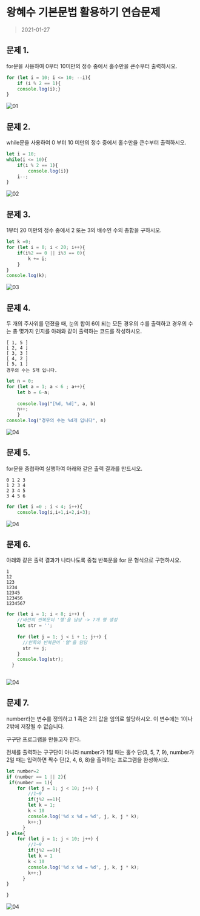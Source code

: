 # 왕혜수 기본문법 활용하기 연습문제

> 2021-01-27


## 문제 1.
for문을 사용하여 0부터 10미만의 정수 중에서 홀수만을 큰수부터 출력하시오.

```javascript
for (let i = 10; i <= 10; --i){
    if (i % 2 == 1){
    console.log(i);}
}
```
![01](01.png)
## 문제 2.
while문을 사용하여 0 부터 10 미만의 정수 중에서 홀수만을 큰수부터 출력하시오.

```javascript
let i = 10;
while(i <= 10){
    if(i % 2 == 1){
        console.log(i)}
    i--;
}
```
![02](02.png)
## 문제 3.
1부터 20 미만의 정수 중에서 2 또는 3의 배수인 수의 총합을 구하시오.

```javascript
let k =0;
for (let i = 0; i < 20; i++){
    if(i%2 == 0 || i%3 == 0){
        k += i;  
    }
}
console.log(k);
```
![03](013png)
## 문제 4.

두 개의 주사위를 던졌을 때, 눈의 합이 6이 되는 모든 경우의 수를 출력하고 경우의 수는 총 몇가지 인지를 아래와 같이 출력하는 코드를 작성하시오.

```
[ 1, 5 ]
[ 2, 4 ]
[ 3, 3 ]
[ 4, 2 ]
[ 5, 1 ]
경우의 수는 5개 입니다.
```

```javascript
let n = 0;
for (let a = 1; a < 6 ; a++){
    let b = 6-a;
    
    console.log("[%d, %d]", a, b)
    n++;
    }
console.log("경우의 수는 %d개 입니다", n)
```

![04](04.png)
## 문제 5.

for문을 중첩하여 실행하여 아래와 같은 출력 결과를 만드시오.

```
0 1 2 3 
1 2 3 4 
2 3 4 5 
3 4 5 6 
```
```javascript
for (let i =0 ; i < 4; i++){
    console.log(i,i+1,i+2,i+3);
```
![04](05.png)
## 문제 6.

아래와 같은 출력 결과가 나타나도록 중첩 반복문을 for 문 형식으로 구현하시오.

```
1
12
123
1234
12345
123456
1234567
```
```javascript
for (let i = 1; i < 8; i++) {
    //바깐의 반복문이 '행'을 담당 -> 7개 행 생성
    let str = '';
  
    for (let j = 1; j < i + 1; j++) {
      //안쪽의 반복문이 '열'을 담당
      str += j;
    }
    console.log(str);
  }
  
```
![04](06.png)
## 문제 7.

number라는 변수를 정의하고 1 혹은 2의 값을 임의로 할당하시오. 이 변수에는 1이나 2밖에 저장될 수 없습니다.

구구단 프로그램을 만들고자 한다.

전체를 출력하는 구구단이 아니라 number가 1일 때는 홀수 단(3, 5, 7, 9), number가 2일 때는 입력하면 짝수 단(2, 4, 6, 8)을 출력하는 프로그램을 완성하시오.

```javascript
let number=2
if (number == 1 || 2){
 if(number == 1){
    for (let j = 1; j < 10; j++) {
        //1~9
        if(j%2 ==1){
        let k = 1;
        k < 10
        console.log('%d x %d = %d', j, k, j * k);
        k++;}
      }
} else{
    for (let j = 1; j < 10; j++) {
        //1~9
        if(j%2 ==0){
        let k = 1
        k < 10
        console.log('%d x %d = %d', j, k, j * k);
        k++;}
      }
}

}
```
![04](07.png)